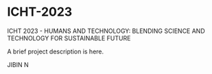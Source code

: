 # ICHT-2023
ICHT 2023 - HUMANS AND TECHNOLOGY: BLENDING SCIENCE AND TECHNOLOGY FOR SUSTAINABLE FUTURE

A brief project description is here.


 JIBIN N
